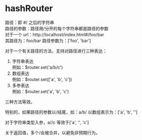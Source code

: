 # hashRouter

路径：即 #/ 之后的字符串  
路径的参数：路径用/分开的每个字符串都是路径的参数  
对于一个 url：http://localhost/index.html#/foo/bar  
其路径为：foo/bar 路径参数为：['foo', 'bar']

对于一个有关路径的方法，支持对路径进行三种表达：

1. 字符串表达  
   例如：\$router.set('a/b/c')
2. 数组表达  
   例如：\$router.set(['a', 'b', 'c'])
3. 多参表达  
   例如：\$router.set('a', 'b', 'c')

三种方法等效。

特别的，如果路径的参数以/结尾，如：a/b/
以数组表示为：['a', 'b', '']

对于字符串类型入参，a//c 等效于['a', '', 'c']

关于返回值，多个/会被合并，以避免非预期行为。
